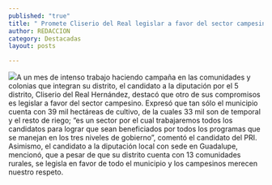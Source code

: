 ```yaml
---
published: "true"
title: " Promete Cliserio del Real legislar a favor del sector campesino "
author: REDACCION
category: Destacadas
layout: posts

---
```


![](http://i.imgur.com/WmsqIgxm.jpg)A un mes de intenso trabajo haciendo campaña en las comunidades y colonias que integran su distrito, el candidato a la diputación por el 5 distrito, Cliserio del Real Hernández, destacó que otro de sus compromisos es legislar a favor del sector campesino.
Expresó que tan sólo el municipio cuenta con 39 mil hectáreas de cultivo, de la cuales 33 mil son de temporal y el resto de riego; “es un sector por el cual trabajaremos todos los candidatos para lograr que sean beneficiados por todos los programas que se manejan en los tres niveles de gobierno”, comentó el candidato del PRI. 
Asimismo, el candidato a la diputación local con sede en Guadalupe, mencionó, que a pesar de que su distrito cuenta con 13 comunidades rurales, se legisla en favor de todo el municipio y los campesinos merecen nuestro respeto.
